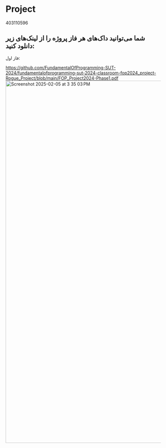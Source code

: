 # Project
403110596
## شما می‌توانید داک‌های هر فاز پروژه را از لینک‌های زیر دانلود کنید:
فاز اول: 

https://github.com/FundamentalOfProgramming-SUT-2024/fundamentalofprogramming-sut-2024-classroom-fop2024_project-Rogue_Project/blob/main/FOP_Project2024-Phase1.pdf
<img width="1172" alt="Screenshot 2025-02-05 at 3 35 03 PM" src="https://github.com/user-attachments/assets/13530ad3-d9bc-4465-98e6-5c536dd0a64b" />
